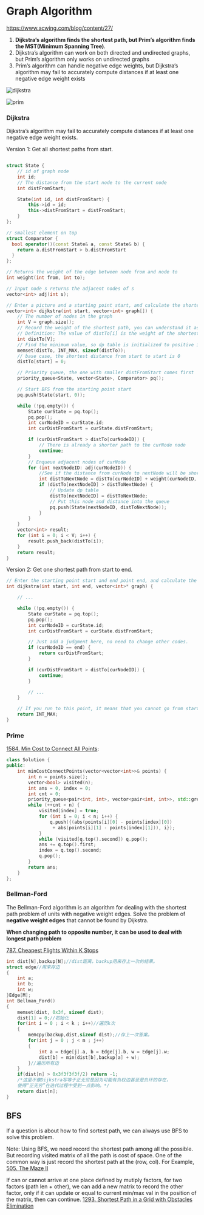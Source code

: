 # Graph Algorithm

https://www.acwing.com/blog/content/27/

1. **Dijkstra’s algorithm finds the shortest path, but Prim’s algorithm finds the MST(Minimum Spanning Tree)**.
2. Dijkstra’s algorithm can work on both directed and undirected graphs, but Prim’s algorithm only works on undirected graphs
3. Prim’s algorithm can handle negative edge weights, but Dijkstra’s algorithm may fail to accurately compute distances if at least one negative edge weight exists

![dijkstra](https://www.baeldung.com/wp-content/uploads/sites/4/2020/01/dijkstra.jpg)



![prim](https://www.baeldung.com/wp-content/uploads/sites/4/2020/01/prim.jpg)

### Dijkstra

Dijkstra’s algorithm may fail to accurately compute distances if at least one negative edge weight exists.

Version 1: Get all shortest paths from start.

```c++

struct State {
    // id of graph node
    int id;
    // The distance from the start node to the current node
    int distFromStart;

    State(int id, int distFromStart) {
        this->id = id;
        this->distFromStart = distFromStart;
    }
};

// smallest element on top
struct Comparator {
  bool operator()(const State& a, const State& b) {
    return a.distFromStart > b.distFromStart
  }
};

// Returns the weight of the edge between node from and node to
int weight(int from, int to);

// Input node s returns the adjacent nodes of s
vector<int> adj(int s);

// Enter a picture and a starting point start, and calculate the shortest distances from start to other nodes.
vector<int> dijkstra(int start, vector<int> graph[]) {
    // The number of nodes in the graph
    int V = graph.size();
    // Record the weight of the shortest path, you can understand it as dp table
    // Definition: The value of distTo[i] is the weight of the shortest path from node start to node i
    int distTo[V];
    // Find the minimum value, so dp table is initialized to positive infinity
    memset(distTo, INT_MAX, sizeof(distTo));
    // base case, the shortest distance from start to start is 0
    distTo[start] = 0;

    // Priority queue, the one with smaller distFromStart comes first
    priority_queue<State, vector<State>, Comparator> pq();

    // Start BFS from the starting point start
    pq.push(State(start, 0));

    while (!pq.empty()) {
        State curState = pq.top();
        pq.pop();
        int curNodeID = curState.id;
        int curDistFromStart = curState.distFromStart;

        if (curDistFromStart > distTo[curNodeID]) {
            // There is already a shorter path to the curNode node
            continue;
        }
        // Enqueue adjacent nodes of curNode
        for (int nextNodeID: adj(curNodeID)) {
            //See if the distance from curNode to nextNode will be shorter
            int distToNextNode = distTo[curNodeID] + weight(curNodeID, nextNodeID);
            if (distTo[nextNodeID] > distToNextNode) {
                // Update dp table
                distTo[nextNodeID] = distToNextNode;
                // Put this node and distance into the queue
                pq.push(State(nextNodeID, distToNextNode));
            }
        }
    }
    vector<int> result;
    for (int i = 0; i < V; i++) {
        result.push_back(distTo[i]);
    }
    return result;
}
```

Version 2: Get one shortest path from start to end.

```c++
// Enter the starting point start and end point end, and calculate the shortest distance from the starting point to the end point.
int dijkstra(int start, int end, vector<int>* graph) {

    // ...

    while (!pq.empty()) {
        State curState = pq.top();
        pq.pop();
        int curNodeID = curState.id;
        int curDistFromStart = curState.distFromStart;

        // Just add a judgment here, no need to change other codes.
        if (curNodeID == end) {
            return curDistFromStart;
        }

        if (curDistFromStart > distTo[curNodeID]) {
            continue;
        }

        // ...
    }

    // If you run to this point, it means that you cannot go from start to end.
    return INT_MAX;
}

```

### Prime

[1584. Min Cost to Connect All Points](https://leetcode.com/problems/min-cost-to-connect-all-points/):

```cpp
class Solution {
public:
    int minCostConnectPoints(vector<vector<int>>& points) {
        int n = points.size();
        vector<bool> visited(n);
        int ans = 0, index = 0;
        int cnt = 0;
        priority_queue<pair<int, int>, vector<pair<int, int>>, std::greater<pair<int, int>>> q;
        while (++cnt < n) {
            visited[index] = true;
            for (int i = 0; i < n; i++) {
                q.push({(abs(points[i][0] - points[index][0])
                 + abs(points[i][1] - points[index][1])), i});
            }
            while (visited[q.top().second]) q.pop();
            ans += q.top().first;
            index = q.top().second;
            q.pop();
        }
        return ans;
    }
};
```

### Bellman-Ford

The Bellman-Ford algorithm is an algorithm for dealing with the shortest path problem of units with negative weight edges. Solve the problem of **negative weight edges** that cannot be found by Dijkstra. 

**When changing path to opposite number, it can be used to deal with longest path problem**

[787. Cheapest Flights Within K Stops](https://leetcode.com/problems/cheapest-flights-within-k-stops/)	

```c++
int dist[N],backup[N];//dist距离，backup用来存上一次的结果。
struct edge//用来存边
{
    int a;
    int b;
    int w;
}Edge[M];
int Bellman_Ford()
{
    memset(dist, 0x3f, sizeof dist);
    dist[1] = 0;//初始化
    for(int i = 0 ; i < k ; i++)//遍历k次
    {
        memcpy(backup,dist,sizeof dist);//存上一次答案。
        for(int j = 0 ; j < m ; j++)
        {
            int a = Edge[j].a, b = Edge[j].b, w = Edge[j].w;
            dist[b] = min(dist[b],backup[a] + w);
        }//遍历所有边
    }
    if(dist[n] > 0x3f3f3f3f/2) return -1;
    /*这里不像Dijkstra写等于正无穷是因为可能有负权边甚至是负环的存在，
    使得“正无穷”在迭代过程中受到一点影响。*/
    return dist[n];
}
```



## BFS

If a question is about how to find sortest path, we can always use BFS to solve this problem.

Note: Using BFS, we need record the shortest path among all the possible. But recording visited matrix of all the path is cost of space. One of the common way is just record the shortest path at the (row, col). For Example, [505. The Maze II](https://leetcode.com/problems/the-maze-ii/)

If can or cannot arrive at one place defined by mutiply factors, for two factors (path len  + other), we can add a new matrix to record the other factor, only if it can update or equal to current min/max val in the position of the matrix, then can continue. [1293. Shortest Path in a Grid with Obstacles Elimination](https://leetcode.com/problems/shortest-path-in-a-grid-with-obstacles-elimination/)
